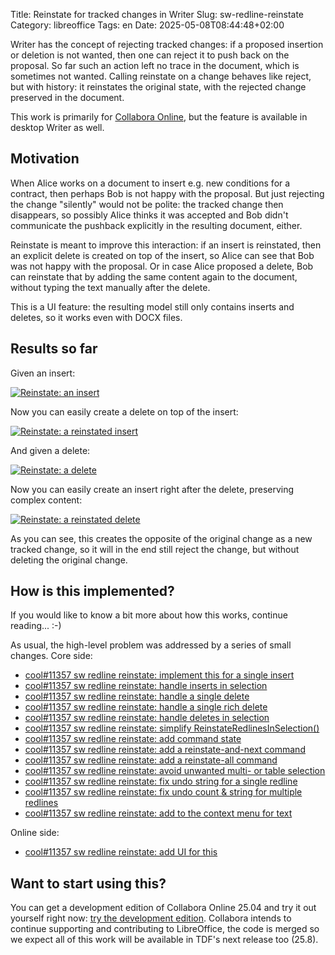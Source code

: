 Title: Reinstate for tracked changes in Writer
Slug: sw-redline-reinstate
Category: libreoffice
Tags: en
Date: 2025-05-08T08:44:48+02:00

Writer has the concept of rejecting tracked changes: if a proposed insertion or deletion is not
wanted, then one can reject it to push back on the proposal. So far such an action left no trace in
the document, which is sometimes not wanted. Calling reinstate on a change behaves like reject, but
with history: it reinstates the original state, with the rejected change preserved in the document.

This work is primarily for [Collabora Online](https://www.collaboraonline.com/), but the feature is
available in desktop Writer as well.

## Motivation

When Alice works on a document to insert e.g. new conditions for a contract, then perhaps Bob is not
happy with the proposal. But just rejecting the change "silently" would not be polite: the tracked
change then disappears, so possibly Alice thinks it was accepted and Bob didn't communicate the
pushback explicitly in the resulting document, either.

Reinstate is meant to improve this interaction: if an insert is reinstated, then an explicit delete
is created on top of the insert, so Alice can see that Bob was not happy with the proposal. Or in
case Alice proposed a delete, Bob can reinstate that by adding the same content again to the
document, without typing the text manually after the delete.

This is a UI feature: the resulting model still only contains inserts and deletes, so it works even with
DOCX files.

## Results so far

Given an insert:

[![Reinstate: an insert](https://share.vmiklos.hu/blog/sw-redline-reinstate/insert.png)](https://share.vmiklos.hu/blog/sw-redline-reinstate/insert.png)

Now you can easily create a delete on top of the insert:

[![Reinstate: a reinstated insert](https://share.vmiklos.hu/blog/sw-redline-reinstate/insert-after.png)](https://share.vmiklos.hu/blog/sw-redline-reinstate/insert-after.png)

And given a delete:

[![Reinstate: a delete](https://share.vmiklos.hu/blog/sw-redline-reinstate/delete.png)](https://share.vmiklos.hu/blog/sw-redline-reinstate/delete.png)

Now you can easily create an insert right after the delete, preserving complex content:

[![Reinstate: a reinstated delete](https://share.vmiklos.hu/blog/sw-redline-reinstate/delete-after.png)](https://share.vmiklos.hu/blog/sw-redline-reinstate/delete-after.png)

As you can see, this creates the opposite of the original change as a new tracked change, so it will
in the end still reject the change, but without deleting the original change.

## How is this implemented?

If you would like to know a bit more about how this works, continue reading... :-)

As usual, the high-level problem was addressed by a series of small changes. Core side:

- [cool#11357 sw redline reinstate: implement this for a single insert](https://git.libreoffice.org/core/commit/7af8b3d3305fe8344cb9339269c5dc3f1cd44650)
- [cool#11357 sw redline reinstate: handle inserts in selection](https://git.libreoffice.org/core/commit/1df71464588d4cfcba708cf00ef7b6ac94574c8f)
- [cool#11357 sw redline reinstate: handle a single delete](https://git.libreoffice.org/core/commit/e312cf46fe840f04b729600db9efe89d5f58d6fe)
- [cool#11357 sw redline reinstate: handle a single rich delete](https://git.libreoffice.org/core/commit/db541619cb1ca83598ec479eb9f52e559a8fe72d)
- [cool#11357 sw redline reinstate: handle deletes in selection](https://git.libreoffice.org/core/commit/157c00922959adc8fd2e0203ed94dfd847479c54)
- [cool#11357 sw redline reinstate: simplify ReinstateRedlinesInSelection()](https://git.libreoffice.org/core/commit/447935fba57f1b0f88c0b56cccf5bf971fb1e819)
- [cool#11357 sw redline reinstate: add command state](https://git.libreoffice.org/core/commit/9c2c98ac7668e4a3a2e3a70cc54b632de5f79621)
- [cool#11357 sw redline reinstate: add a reinstate-and-next command](https://git.libreoffice.org/core/commit/1926105b47df7b15dd34a8c1135f83b936bf9926)
- [cool#11357 sw redline reinstate: add a reinstate-all command](https://git.libreoffice.org/core/commit/4535698e0b16bf003e8a3705e28f7347f509eb12)
- [cool#11357 sw redline reinstate: avoid unwanted multi- or table selection](https://git.libreoffice.org/core/commit/01311bb1e4c2404354cce8934d36991d91d527b2)
- [cool#11357 sw redline reinstate: fix undo string for a single redline](https://git.libreoffice.org/core/commit/fbf9465e2bc9f878723674d1eff13e0c69656057)
- [cool#11357 sw redline reinstate: fix undo count & string for multiple redlines](https://git.libreoffice.org/core/commit/7d702ebbfcda41ce2972e30b2a1e493c320df67c)
- [cool#11357 sw redline reinstate: add to the context menu for text](https://git.libreoffice.org/core/commit/dcd3427149c33852428b4198c22f6f858125c294)

Online side:

- [cool#11357 sw redline reinstate: add UI for this](https://github.com/collaboraonline/online/commit/3d7933974241fe5d015a9d80f2cc8bde1c1d352e)

## Want to start using this?

You can get a development edition of Collabora Online 25.04 and try it out yourself right now: [try
the development edition](https://www.collaboraonline.com/code/).  Collabora intends to continue
supporting and contributing to LibreOffice, the code is merged so we expect all of this work will be
available in TDF's next release too (25.8).
